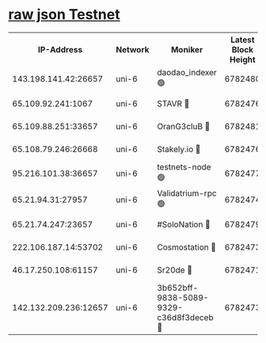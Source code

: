[raw json Testnet](https://rpc-check.junot.stavr.tech/junot/rpc-junot-result.json)
=


<table><tr><th>IP-Address</th><th>Network</th><th>Moniker</th><th>Latest Block Height</th><th>Earliest Block Height</th><th>Catching Up</th><th>Tx Index</th><th>Voting Power</th><th>Scan Time</th></tr><tr><td>143.198.141.42:26657</td><td>uni-6</td><td>daodao_indexer 🟢</td><td>6782480</td><td>1</td><td>False</td><td>off</td><td>0</td><td>2024-01-06T08:55:09.639830799UTC</td></tr><tr><td>65.109.92.241:1067</td><td>uni-6</td><td>STAVR 🔴</td><td>6782476</td><td>1138541</td><td>False</td><td>on</td><td>6042</td><td>2024-01-06T08:54:59.235162640UTC</td></tr><tr><td>65.109.88.251:33657</td><td>uni-6</td><td>OranG3cluB 🔴</td><td>6782481</td><td>1138541</td><td>False</td><td>on</td><td>11</td><td>2024-01-06T08:55:14.116217865UTC</td></tr><tr><td>65.108.79.246:26668</td><td>uni-6</td><td>Stakely.io 🔴</td><td>6782476</td><td>1570872</td><td>False</td><td>on</td><td>1358933</td><td>2024-01-06T08:54:59.693155026UTC</td></tr><tr><td>95.216.101.38:36657</td><td>uni-6</td><td>testnets-node 🟢</td><td>6782477</td><td>1615130</td><td>False</td><td>on</td><td>0</td><td>2024-01-06T08:55:02.141477666UTC</td></tr><tr><td>65.21.94.31:27957</td><td>uni-6</td><td>Validatrium-rpc 🟢</td><td>6782474</td><td>2943363</td><td>False</td><td>on</td><td>0</td><td>2024-01-06T08:54:54.736092629UTC</td></tr><tr><td>65.21.74.247:23657</td><td>uni-6</td><td>#SoloNation 🔴</td><td>6782479</td><td>5208001</td><td>False</td><td>on</td><td>112</td><td>2024-01-06T08:55:08.751285932UTC</td></tr><tr><td>222.106.187.14:53702</td><td>uni-6</td><td>Cosmostation 🔴</td><td>6782473</td><td>5344501</td><td>False</td><td>on</td><td>110003</td><td>2024-01-06T08:54:52.318124278UTC</td></tr><tr><td>46.17.250.108:61157</td><td>uni-6</td><td>Sr20de 🔴</td><td>6782471</td><td>6419777</td><td>False</td><td>on</td><td>28</td><td>2024-01-06T08:54:46.462855926UTC</td></tr><tr><td>142.132.209.236:12657</td><td>uni-6</td><td>3b652bff-9838-5089-9329-c36d8f3deceb 🔴</td><td>6782473</td><td>6771280</td><td>False</td><td>on</td><td>157563</td><td>2024-01-06T08:54:50.836529597UTC</td></tr></table>